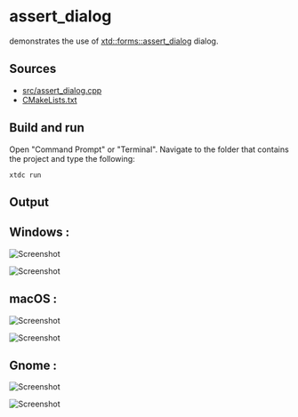# assert_dialog

demonstrates the use of [xtd::forms::assert_dialog](https://gammasoft71.github.io/xtd/reference_guides/latest/classxtd_1_1forms_1_1assert__dialog.html) dialog.

## Sources

* [src/assert_dialog.cpp](src/assert_dialog.cpp)
* [CMakeLists.txt](CMakeLists.txt)

## Build and run

Open "Command Prompt" or "Terminal". Navigate to the folder that contains the project and type the following:

```shell
xtdc run
```

## Output

## Windows :

![Screenshot](../../../../docs/pictures/examples/assert_dialog_w.png)

![Screenshot](../../../../docs/pictures/examples/assert_dialog_wd.png)

## macOS :

![Screenshot](../../../../docs/pictures/examples/assert_dialog_m.png)

![Screenshot](../../../../docs/pictures/examples/assert_dialog_md.png)

## Gnome :

![Screenshot](../../../../docs/pictures/examples/assert_dialog_g.png)

![Screenshot](../../../../docs/pictures/examples/assert_dialog_gd.png)
